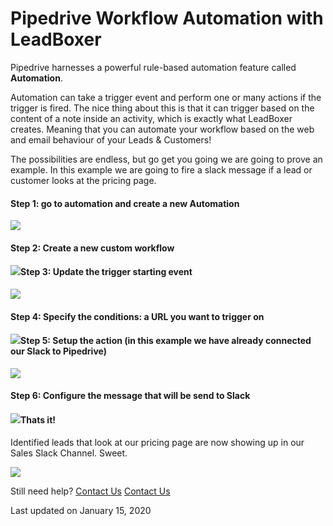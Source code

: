 # Pipedrive Workflow Automation with LeadBoxer

Pipedrive harnesses a powerful rule-based automation feature called **Automation**.

Automation can take a trigger event and perform one or many actions if the trigger is fired. The nice thing about this is that it can trigger based on the content of a note inside an activity, which is exactly what LeadBoxer creates. Meaning that you can automate your workflow based on the web and email behaviour of your Leads & Customers!

The possibilities are endless, but go get you going we are going to prove an example. In this example we are going to fire a slack message if a lead or customer looks at the pricing page.



#### Step 1: go to automation and create a new Automation

![](https://d33v4339jhl8k0.cloudfront.net/docs/assets/565e1cb7c697915b26a5c214/images/5e1b764304286364bc93c672/file-yO6t2V4IQJ.png)

#### Step 2: Create a new custom workflow

#### ![](https://d33v4339jhl8k0.cloudfront.net/docs/assets/565e1cb7c697915b26a5c214/images/5e1b7a242c7d3a7e9ae615c5/file-mefECGxqIU.png)Step 3: Update the trigger starting event

![](https://d33v4339jhl8k0.cloudfront.net/docs/assets/565e1cb7c697915b26a5c214/images/5e1b79c52c7d3a7e9ae615c4/file-eIoDThkIC7.png)

#### Step 4: Specify the conditions: a URL you want to trigger on

#### ![](https://d33v4339jhl8k0.cloudfront.net/docs/assets/565e1cb7c697915b26a5c214/images/5e1f25dc2c7d3a7e9ae6428f/file-VfclqqZ5vF.png)Step 5: Setup the action (in this example we have already connected our Slack to Pipedrive)

![](https://d33v4339jhl8k0.cloudfront.net/docs/assets/565e1cb7c697915b26a5c214/images/5e1f26f82c7d3a7e9ae642a9/file-suTnt8t6eH.png)

#### Step 6: Configure the message that will be send to Slack

#### ![](https://d33v4339jhl8k0.cloudfront.net/docs/assets/565e1cb7c697915b26a5c214/images/5e1f272e2c7d3a7e9ae642ad/file-PvnoyNat2l.png)Thats it!

Identified leads that look at our pricing page are now showing up in our Sales Slack Channel. Sweet.

![](https://d33v4339jhl8k0.cloudfront.net/docs/assets/565e1cb7c697915b26a5c214/images/5e1b75722c7d3a7e9ae615c0/file-Wvvks6cxYP.png)

Still need help? [Contact Us](broken-reference) [Contact Us](broken-reference)

Last updated on January 15, 2020
